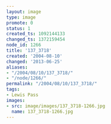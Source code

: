 ```yaml
---
layout: image
type: image
promote: 0
status: 1
created_ts: 1092144133
changed_ts: 1372159454
node_id: 1266
title: '137_3718'
created: '2004-08-10'
changed: '2013-06-25'
aliases:
- "/2004/08/10/137_3718/"
- "/node/1266/"
permalink: "/2004/08/10/137_3718/"
tags:
- Lewis Pass
images:
- src: image/images/137_3718-1266.jpg
  name: 137_3718-1266.jpg
---
```


